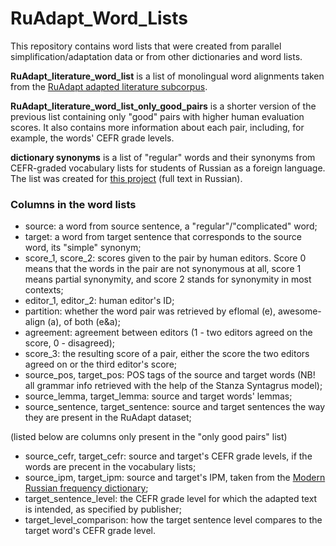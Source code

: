 # RuAdapt_Word_Lists

This repository contains word lists that were created from parallel simplification/adaptation data or from other dictionaries and word lists.

**RuAdapt_literature_word_list** is a list of monolingual word alignments taken from the [RuAdapt adapted literature subcorpus](https://github.com/Digital-Pushkin-Lab/RuAdapt/tree/main/Adapted_literature).

**RuAdapt_literature_word_list_only_good_pairs** is a shorter version of the previous list containing only "good" pairs with higher human evaluation scores. It also contains more information about each pair, including, for example, the words' CEFR grade levels.  

**dictionary synonyms** is a list of "regular" words and their synonyms from CEFR-graded vocabulary lists for students of Russian as a foreign language. The list was created for [this project](https://www.hse.ru/en/edu/vkr/182626286) (full text in Russian).  


### Columns in the word lists

* source: a word from source sentence, a "regular"/"complicated" word;
* target: a word from target sentence that corresponds to the source word, its "simple" synonym;
* score_1, score_2: scores given to the pair by human editors. Score 0 means that the words in the pair are not synonymous at all, score 1 means partial synonymity, and score 2 stands for synonymity in most contexts;
* editor_1, editor_2: human editor's ID;
* partition: whether the word pair was retrieved by eflomal (e), awesome-align (a), of both (e&a);
* agreement: agreement between editors (1 - two editors agreed on the score, 0 - disagreed);
* score_3: the resulting score of a pair, either the score the two editors agreed on or the third editor's score;
* source_pos, target_pos: POS tags of the source and target words (NB! all grammar info retrieved with the help of the Stanza Syntagrus model);
* source_lemma, target_lemma: source and target words' lemmas;
* source_sentence, target_sentence: source and target sentences the way they are present in the RuAdapt dataset;  

(listed below are columns only present in the "only good pairs" list)
* source_cefr, target_cefr: source and target's CEFR grade levels, if the words are precent in the vocabulary lists;
* source_ipm, target_ipm: source and target's IPM, taken from the [Modern Russian frequency dictionary](http://dict.ruslang.ru/freq.php);
* target_sentence_level: the CEFR grade level for which the adapted text is intended, as specified by publisher;
* target_level_comparison: how the target sentence level compares to the target word's CEFR grade level.
